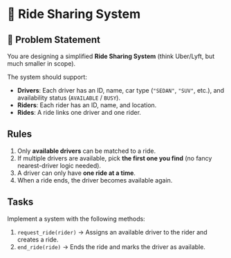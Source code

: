# 🚗 **Ride Sharing System**

## 📌 Problem Statement

You are designing a simplified **Ride Sharing System** (think Uber/Lyft, but much smaller in scope).

The system should support:

* **Drivers**: Each driver has an ID, name, car type (`"SEDAN"`, `"SUV"`, etc.), and availability status (`AVAILABLE` / `BUSY`).
* **Riders**: Each rider has an ID, name, and location.
* **Rides**: A ride links one driver and one rider.

## Rules

1. Only **available drivers** can be matched to a ride.
2. If multiple drivers are available, pick **the first one you find** (no fancy nearest-driver logic needed).
3. A driver can only have **one ride at a time**.
4. When a ride ends, the driver becomes available again.

## Tasks

Implement a system with the following methods:

1. `request_ride(rider)` → Assigns an available driver to the rider and creates a ride.
2. `end_ride(ride)` → Ends the ride and marks the driver as available.
